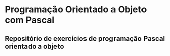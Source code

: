 <div>
<h1>Programação Orientado a Objeto com Pascal</h1>
<h2>Repositório de exercícios de programação Pascal orientado a objeto</h2>
</div>
